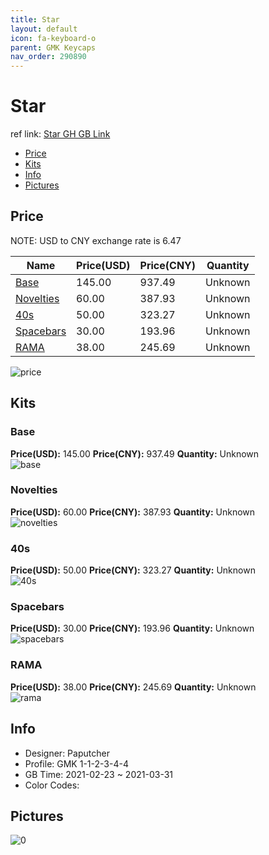 ```yaml
---
title: Star 
layout: default
icon: fa-keyboard-o
parent: GMK Keycaps
nav_order: 290890
---
```


# Star 

ref link: [Star GH GB Link](https://geekhack.org/index.php?topic=111363.0)

* [Price](#price)
* [Kits](#kits)
* [Info](#info)
* [Pictures](#pictures)

## Price

NOTE: USD to CNY exchange rate is 6.47

| Name          | Price(USD)   |  Price(CNY) | Quantity |
| ------------- | ------------ |  ---------- | -------- |
|[Base](#base)|145.00|937.49|Unknown|
|[Novelties](#novelties)|60.00|387.93|Unknown|
|[40s](#40s)|50.00|323.27|Unknown|
|[Spacebars](#spacebars)|30.00|193.96|Unknown|
|[RAMA](#rama)|38.00|245.69|Unknown|

<img src="{{ 'assets/images/gmk-keycaps/Star/price.png' | relative_url }}" alt="price" class="image featured">

## Kits
### Base  
**Price(USD):** 145.00	**Price(CNY):** 937.49	**Quantity:** Unknown  
<img src="{{ 'assets/images/gmk-keycaps/Star/kits_pics/base.jpg' | relative_url }}" alt="base" class="image featured">

### Novelties  
**Price(USD):** 60.00	**Price(CNY):** 387.93	**Quantity:** Unknown  
<img src="{{ 'assets/images/gmk-keycaps/Star/kits_pics/novelties.jpg' | relative_url }}" alt="novelties" class="image featured">

### 40s  
**Price(USD):** 50.00	**Price(CNY):** 323.27	**Quantity:** Unknown  
<img src="{{ 'assets/images/gmk-keycaps/Star/kits_pics/40s.jpg' | relative_url }}" alt="40s" class="image featured">

### Spacebars  
**Price(USD):** 30.00	**Price(CNY):** 193.96	**Quantity:** Unknown  
<img src="{{ 'assets/images/gmk-keycaps/Star/kits_pics/spacebars.jpg' | relative_url }}" alt="spacebars" class="image featured">

### RAMA  
**Price(USD):** 38.00	**Price(CNY):** 245.69	**Quantity:** Unknown  
<img src="{{ 'assets/images/gmk-keycaps/Star/kits_pics/rama.png' | relative_url }}" alt="rama" class="image featured">

## Info
* Designer: Paputcher  
* Profile: GMK 1-1-2-3-4-4  
* GB Time: 2021-02-23 ~ 2021-03-31  
* Color Codes:  


## Pictures  
<img src="{{ 'assets/images/gmk-keycaps/Star/rendering_pics/0.png' | relative_url }}" alt="0" class="image featured">
